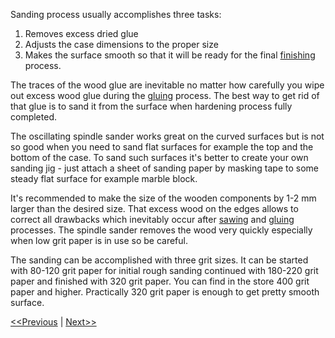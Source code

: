 Sanding process usually accomplishes three tasks:

1. Removes excess dried glue
2. Adjusts the case dimensions to the proper size
3. Makes the surface smooth so that it will be ready for the final [finishing](https://github.com/project-owner/Peppy.doc/wiki/Finishing) process.

The traces of the wood glue are inevitable no matter how carefully you wipe out excess wood glue during the [gluing](https://github.com/project-owner/Peppy.doc/wiki/Gluing) process. The best way to get rid of that glue is to sand it from the surface when hardening process fully completed. 

The oscillating spindle sander works great on the curved surfaces but is not so good when you need to sand flat surfaces for example the top and the bottom of the case. To sand such surfaces it's better to create your own sanding jig - just attach a sheet of sanding paper by masking tape to some steady flat surface for example marble block.

It's recommended to make the size of the wooden components by 1-2 mm larger than the desired size. That excess wood on the edges allows to correct all drawbacks which inevitably occur after [sawing](https://github.com/project-owner/Peppy.doc/wiki/Sawing) and [gluing](https://github.com/project-owner/Peppy.doc/wiki/Gluing) processes. The spindle sander removes the wood very quickly especially when low grit paper is in use so be careful. 

The sanding can be accomplished with three grit sizes. It can be started with 80-120 grit paper for initial rough sanding continued with 180-220 grit paper and finished with 320 grit paper. You can find in the store 400 grit paper and higher. Practically 320 grit paper is enough to get pretty smooth surface.

[<<Previous](https://github.com/project-owner/Peppy.doc/wiki/Gluing) | [Next>>](https://github.com/project-owner/Peppy.doc/wiki/Finishing)